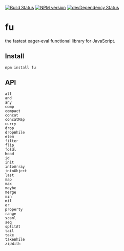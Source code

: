[![Build Status](https://secure.travis-ci.org/goatslacker/fu.png)](http://travis-ci.org/goatslacker/fu)
[![NPM version](https://badge.fury.io/js/fu.png)](http://badge.fury.io/js/fu)
[![devDependency Status](https://david-dm.org/goatslacker/fu/dev-status.png)](https://david-dm.org/goatslacker/fu#info=devDependencies)

# fu

the fastest eager-eval functional library for JavaScript.


## Install

```
npm install fu
```

## API

```
all
and
any
comp
compact
concat
concatMap
curry
drop
dropWhile
elem
filter
flip
foldl
head
id
init
intoArray
intoObject
last
map
max
maybe
merge
min
nil
or
property
range
scanl
seq
splitAt
tail
take
takeWhile
zipWith
```
